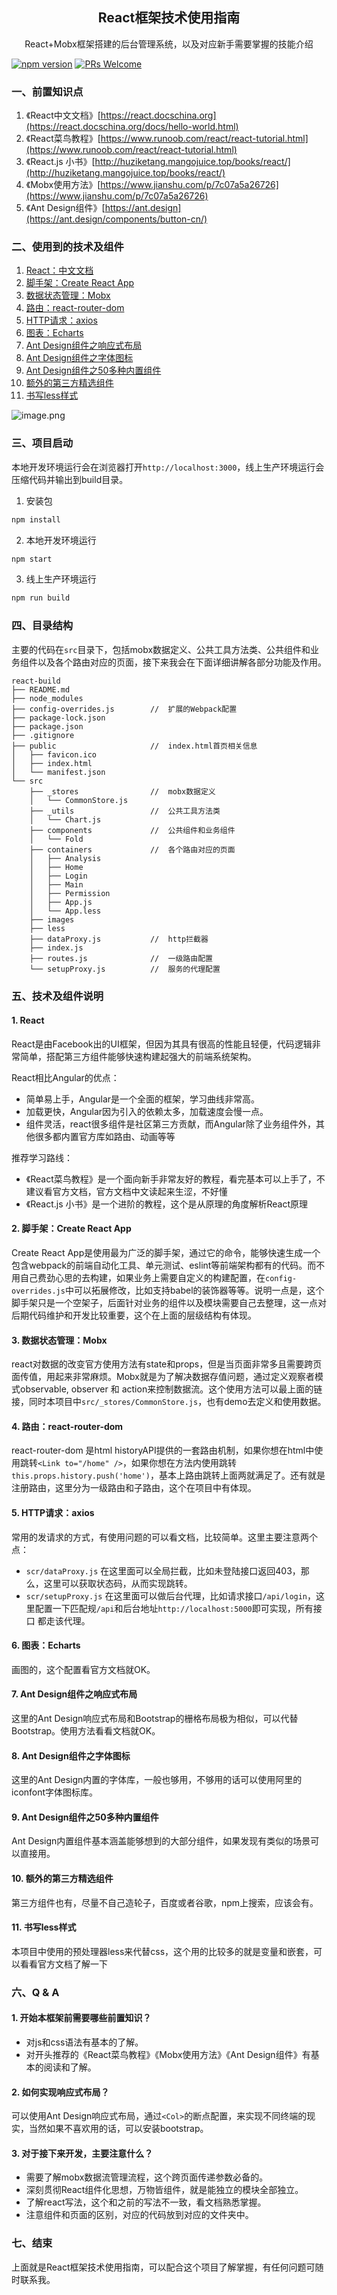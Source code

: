 <h2 align="center">
 React框架技术使用指南
</h2>
<p align="center">
React+Mobx框架搭建的后台管理系统，以及对应新手需要掌握的技能介绍
</p>

[![npm version](https://img.shields.io/npm/v/react.svg?style=flat)](https://www.npmjs.com/package/react) [![PRs Welcome](https://img.shields.io/badge/PRs-welcome-brightgreen.svg)](https://reactjs.org/docs/how-to-contribute.html#your-first-pull-request)

### 一、前置知识点
1. 《React中文文档》[https://react.docschina.org](https://react.docschina.org/docs/hello-world.html)
2. 《React菜鸟教程》[https://www.runoob.com/react/react-tutorial.html](https://www.runoob.com/react/react-tutorial.html) 
3. 《React.js 小书》[http://huziketang.mangojuice.top/books/react/](http://huziketang.mangojuice.top/books/react/) 
4. 《Mobx使用方法》[https://www.jianshu.com/p/7c07a5a26726](https://www.jianshu.com/p/7c07a5a26726)
5. 《Ant Design组件》[https://ant.design](https://ant.design/components/button-cn/)


### 二、使用到的技术及组件
1. [React：中文文档](https://react.docschina.org/docs/hello-world.html)
2. [脚手架：Create React App](https://create-react-app.dev/docs/getting-started/)
3. [数据状态管理：Mobx](https://www.jianshu.com/p/7c07a5a26726) 
4. [路由：react-router-dom](https://reacttraining.com/react-router/web/guides/quick-start)
5. [HTTP请求：axios](http://www.axios-js.com/docs/)
6. [图表：Echarts](https://www.echartsjs.com/examples/zh/index.html)
7. [Ant Design组件之响应式布局](https://ant.design/components/grid-cn/)
8. [Ant Design组件之字体图标](https://ant.design/components/icon-cn/)
9. [Ant Design组件之50多种内置组件](https://ant.design/components/button-cn/)
10. [额外的第三方精选组件](https://ant.design/docs/react/recommendation-cn)
11. [书写less样式](http://lesscss.cn/)

 ![image.png](https://upload-images.jianshu.io/upload_images/3502567-006aa675fbcc031a.png)

### 三、项目启动

本地开发环境运行会在浏览器打开`http://localhost:3000`，线上生产环境运行会压缩代码并输出到build目录。

1. 安装包
```sh
npm install
```

2. 本地开发环境运行
```sh
npm start
```

3. 线上生产环境运行
```sh
npm run build
```

### 四、目录结构

主要的代码在`src`目录下，包括mobx数据定义、公共工具方法类、公共组件和业务组件以及各个路由对应的页面，接下来我会在下面详细讲解各部分功能及作用。

```
react-build
├── README.md
├── node_modules
├── config-overrides.js        //  扩展的Webpack配置
├── package-lock.json
├── package.json
├── .gitignore
├── public                     //  index.html首页相关信息
│   ├── favicon.ico
│   ├── index.html
│   └── manifest.json
└── src
    ├── _stores                //  mobx数据定义
    │   └── CommonStore.js
    ├── _utils                 //  公共工具方法类
    │   └── Chart.js
    ├── components             //  公共组件和业务组件
    │   └── Fold
    ├── containers             //  各个路由对应的页面
    │   ├── Analysis
    │   ├── Home
    │   ├── Login
    │   ├── Main
    │   ├── Permission
    │   ├── App.js
    │   └── App.less
    ├── images
    ├── less
    ├── dataProxy.js           //  http拦截器
    ├── index.js
    ├── routes.js              //  一级路由配置
    └── setupProxy.js          //  服务的代理配置
```

### 五、技术及组件说明

#### 1. React

React是由Facebook出的UI框架，但因为其具有很高的性能且轻便，代码逻辑非常简单，搭配第三方组件能够快速构建起强大的前端系统架构。

React相比Angular的优点：

- 简单易上手，Angular是一个全面的框架，学习曲线非常高。
- 加载更快，Angular因为引入的依赖太多，加载速度会慢一点。
- 组件灵活，react很多组件是社区第三方贡献，而Angular除了业务组件外，其他很多都内置官方库如路由、动画等等

推荐学习路线：

- 《React菜鸟教程》是一个面向新手非常友好的教程，看完基本可以上手了，不建议看官方文档，官方文档中文读起来生涩，不好懂
- 《React.js 小书》是一个进阶的教程，这个是从原理的角度解析React原理

#### 2. 脚手架：Create React App

Create React App是使用最为广泛的脚手架，通过它的命令，能够快速生成一个包含webpack的前端自动化工具、单元测试、eslint等前端架构都有的代码。而不用自己费劲心思的去构建，如果业务上需要自定义的构建配置，在`config-overrides.js`中可以拓展修改，比如支持babel的装饰器等等。说明一点是，这个脚手架只是一个空架子，后面针对业务的组件以及模块需要自己去整理，这一点对后期代码维护和开发比较重要，这个在上面的层级结构有体现。


#### 3. 数据状态管理：Mobx

react对数据的改变官方使用方法有state和props，但是当页面非常多且需要跨页面传值，用起来非常麻烦。Mobx就是为了解决数据存值问题，通过定义观察者模式observable, observer 和 action来控制数据流。这个使用方法可以最上面的链接，同时本项目中`src/_stores/CommonStore.js`，也有demo去定义和使用数据。

#### 4. 路由：react-router-dom

react-router-dom 是html historyAPI提供的一套路由机制，如果你想在html中使用跳转`<Link to="/home" />`，如果你想在方法内使用跳转`this.props.history.push('home')`，基本上路由跳转上面两就满足了。还有就是注册路由，这里分为一级路由和子路由，这个在项目中有体现。

#### 5. HTTP请求：axios

常用的发请求的方式，有使用问题的可以看文档，比较简单。这里主要注意两个点：

- `scr/dataProxy.js` 在这里面可以全局拦截，比如未登陆接口返回403，那么，这里可以获取状态码，从而实现跳转。
- `scr/setupProxy.js` 在这里面可以做后台代理，比如请求接口`/api/login`，这里配置一下匹配规`/api`和后台地址`http://localhost:5000`即可实现，所有接口 都走该代理。

#### 6. 图表：Echarts

画图的，这个配置看官方文档就OK。

#### 7. Ant Design组件之响应式布局

这里的Ant Design响应式布局和Bootstrap的栅格布局极为相似，可以代替Bootstrap。使用方法看看文档就OK。

#### 8. Ant Design组件之字体图标

这里的Ant Design内置的字体库，一般也够用，不够用的话可以使用阿里的iconfont字体图标库。

#### 9. Ant Design组件之50多种内置组件

Ant Design内置组件基本涵盖能够想到的大部分组件，如果发现有类似的场景可以直接用。

#### 10. 额外的第三方精选组件

第三方组件也有，尽量不自己造轮子，百度或者谷歌，npm上搜索，应该会有。

#### 11. 书写less样式

本项目中使用的预处理器less来代替css，这个用的比较多的就是变量和嵌套，可以看看官方文档了解一下

### 六、Q & A

#### 1. 开始本框架前需要哪些前置知识？

- 对js和css语法有基本的了解。
- 对开头推荐的《React菜鸟教程》《Mobx使用方法》《Ant Design组件》有基本的阅读和了解。

#### 2. 如何实现响应式布局？

可以使用Ant Design响应式布局，通过`<Col>`的断点配置，来实现不同终端的现实，当然如果不喜欢用的话，可以安装bootstrap。

#### 3. 对于接下来开发，主要注意什么？

- 需要了解mobx数据流管理流程，这个跨页面传递参数必备的。
- 深刻贯彻React组件化思想，万物皆组件，就是能独立的模块全部独立。
- 了解react写法，这个和之前的写法不一致，看文档熟悉掌握。
- 注意组件和页面的区别，对应的代码放到对应的文件夹中。

### 七、结束

上面就是React框架技术使用指南，可以配合这个项目了解掌握，有任何问题可随时联系我。